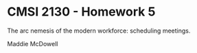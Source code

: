 # CMSI 2130 - Homework 5

The arc nemesis of the modern workforce: scheduling meetings.

Maddie McDowell
